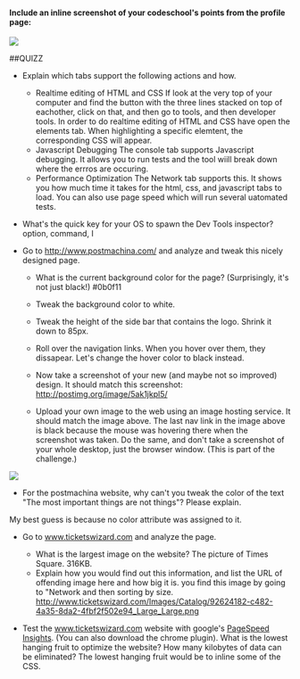 #### Include an inline screenshot of your codeschool's points from the profile page:

<img src="https://i.imgur.com/BabTbpbs.jpg"/> 

##QUIZZ
* Explain which tabs support the following actions and how.
  * Realtime editing of HTML and CSS 
   If look at the very top of your computer and find the button with the three lines stacked on top of eachother, click on that, and then go to tools, and then developer tools.  In order to do realtime editing of HTML and CSS have open the elements tab.  When highlighting a specific elemtent, the corresponding CSS will appear.  
  * Javascript Debugging
    The console tab supports Javascript debugging.  It allows you to run tests and the tool wiill break down where the errros are occuring.  
  * Performance Optimization
   The Network tab supports this.  It shows you how much time it takes for the html, css, and javascript tabs to load.  You can also use page speed which will run several uatomated tests.  

* What's the quick key for your OS to spawn the Dev Tools inspector?
 option, command, I

* Go to http://www.postmachina.com/ and analyze and tweak this nicely designed page.
  * What is the current background color for the page?  (Surprisingly, it's not just black!)
  #0b0f11
  * Tweak the background color to white.
  
  * Tweak the height of the side bar that contains the logo.  Shrink it down to 85px.
  * Roll over the navigation links.  When you hover over them, they dissapear.  Let's change the hover color to black instead.
  * Now take a screenshot of your new (and maybe not so improved) design.  It should match this screenshot: http://postimg.org/image/5ak1jkpl5/
  * Upload your own image to the web using an image hosting service.  It should match the image above. The last nav link in the image above is black because the mouse was hovering there when the screenshot was taken. Do the same, and don't take a screenshot of your whole desktop, just the browser window. (This is part of the challenge.)
  
<img src="https://i.imgur.com/VSdacuos.jpg" />

* For the postmachina website, why can't you tweak the color of the text "The most important things are not things"?  Please explain.

My best guess is because no color attribute was assigned to it.  
* Go to www.ticketswizard.com and analyze the page.  
  * What is the largest image on the website?
  The picture of Times Square.  316KB.  
  * Explain how you would find out this information, and list the URL of offending image here and how big it is.
  you find this image by going to "Network and then sorting by size.  http://www.ticketswizard.com/Images/Catalog/92624182-c482-4a35-8da2-4fbf2f502e94_Large_Large.png

* Test the www.ticketswizard.com website with google's [PageSpeed Insights](http://www.ticketswizard.com/).  (You can also download the chrome plugin).  What is the lowest hanging fruit to optimize the website?  How many kilobytes of data can be eliminated?
The lowest hanging fruit would be to inline some of the CSS.  
